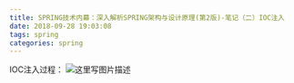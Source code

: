 ```yaml
---
title: SPRING技术内幕：深入解析SPRING架构与设计原理(第2版)-笔记（二）IOC注入
date: 2018-09-28 19:03:08
tags: spring
categories: spring
---
```

IOC注入过程：
![这里写图片描述](20150519213644221.png)
